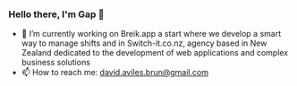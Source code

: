 ### Hello there, I'm Gap 👋


- 🔭 I’m currently working on Breik.app a start where we develop a smart way to manage shifts and in Switch-it.co.nz, agency based in New Zealand dedicated to the development of web applications and complex business solutions
- 📫 How to reach me: david.aviles.brun@gmail.com

<!--
**Gap6769/Gap6769** is a ✨ _special_ ✨ repository because its `README.md` (this file) appears on your GitHub profile.

Here are some ideas to get you started:


- 🌱 I’m currently learning ...
- 👯 I’m looking to collaborate on ...
- 🤔 I’m looking for help with ...
- 💬 Ask me about ...

- 😄 Pronouns: ...
- ⚡ Fun fact: ...
-->
